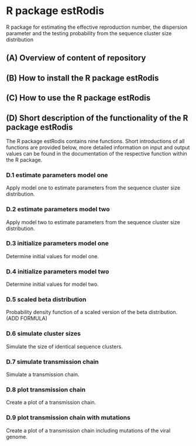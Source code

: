 # R package estRodis
R package for estimating the effective reproduction number, the dispersion parameter and the testing probability from the sequence cluster size distribution

## (A) Overview of content of repository


## (B) How to install the R package estRodis


## (C) How to use the R package estRodis


## (D) Short description of the functionality of the R package estRodis

The R package estRodis contains nine functions. Short introductions of all functions are provided below, more detailed information on input and output values can be found in the documentation of the respective function within the R package.

### D.1 estimate parameters model one
Apply model one to estimate parameters from the sequence cluster size distribution.

### D.2 estimate parameters model two
Apply model two to estimate parameters from the sequence cluster size distribution.

### D.3 initialize parameters model one
Determine initial values for model one.

### D.4 initialize parameters model two
Determine initial values for model two.

### D.5 scaled beta distribution
Probability density function of a scaled version of the beta distribution. (ADD FORMULA)

### D.6 simulate cluster sizes
Simulate the size of identical sequence clusters.

### D.7 simulate transmission chain
Simulate a transmission chain.

### D.8 plot transmission chain
Create a plot of a transmission chain.

### D.9 plot transmission chain with mutations
Create a plot of a transmission chain including mutations of the viral genome.




